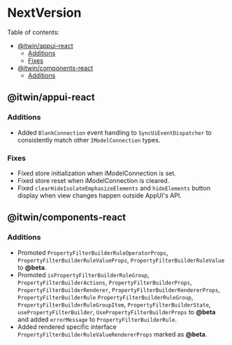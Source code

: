 # NextVersion <!-- omit from toc -->

Table of contents:

- [@itwin/appui-react](#itwinappui-react)
  - [Additions](#additions)
  - [Fixes](#fixes)
- [@itwin/components-react](#itwincomponents-react)
  - [Additions](#additions-1)

## @itwin/appui-react

### Additions

- Added `BlankConnection` event handling to `SyncUiEventDispatcher` to consistently match other `IModelConnection` types.

### Fixes

- Fixed store initialization when iModelConnection is set.
- Fixed store reset when iModelConnection is cleared.
- Fixed `clearHideIsolateEmphasizeElements` and `hideElements` button display when view changes happen outside AppUI's API.

## @itwin/components-react

### Additions

- Promoted `PropertyFilterBuilderRuleOperatorProps`, `PropertyFilterBuilderRuleValueProps`, `PropertyFilterBuilderRuleValue` to **@beta**.
- Promoted `isPropertyFilterBuilderRuleGroup`, `PropertyFilterBuilderActions`, `PropertyFilterBuilderProps`, `PropertyFilterBuilderRenderer`, `PropertyFilterBuilderRendererProps`, `PropertyFilterBuilderRule`
  `PropertyFilterBuilderRuleGroup`, `PropertyFilterBuilderRuleGroupItem`, `PropertyFilterBuilderState`, `usePropertyFilterBuilder`, `UsePropertyFilterBuilderProps` to **@beta** and added `errorMessage` to
  `PropertyFilterBuilderRule`.
- Added rendered specific interface `PropertyFilterBuilderRuleValueRendererProps` marked as **@beta**.
